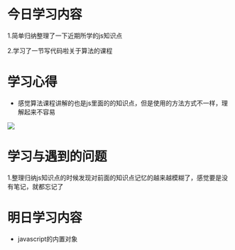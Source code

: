 # 今日学习内容

1.简单归纳整理了一下近期所学的js知识点

2.学习了一节写代码啦关于算法的课程

# 学习心得

* 感觉算法课程讲解的也是js里面的的知识点，但是使用的方法方式不一样，理解起来不容易

![](https://graph.baidu.com/resource/1017ac39fd83911e3b0ea01554903891.jpg)

# 学习与遇到的问题

1.整理归纳js知识点的时候发现对前面的知识点记忆的越来越模糊了，感觉要是没有笔记，就都忘记了

# 明日学习内容

* javascript的内置对象